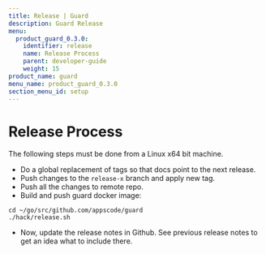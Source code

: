 ```yaml
---
title: Release | Guard
description: Guard Release
menu:
  product_guard_0.3.0:
    identifier: release
    name: Release Process
    parent: developer-guide
    weight: 15
product_name: guard
menu_name: product_guard_0.3.0
section_menu_id: setup
---
```


# Release Process

The following steps must be done from a Linux x64 bit machine.

- Do a global replacement of tags so that docs point to the next release.
- Push changes to the `release-x` branch and apply new tag.
- Push all the changes to remote repo.
- Build and push guard docker image:

```console
cd ~/go/src/github.com/appscode/guard
./hack/release.sh
```

- Now, update the release notes in Github. See previous release notes to get an idea what to include there.
